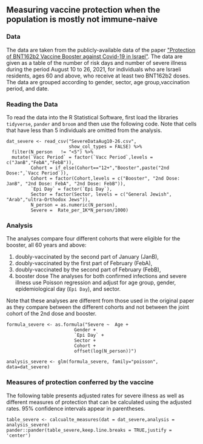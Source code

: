 ## Measuring vaccine protection when the population is mostly not immune-naive  

### Data

The data are taken from the publicly-available data of the paper ["Protection of BNT162b2 Vaccine Booster against Covid-19 in Israel"](https://www.nejm.org/doi/full/10.1056/nejmoa2114255). The data are given as a table of the number of risk days and number of severe illness during the period August 10 to 26, 2021, for individuals who are Israeli residents, ages 60 and above, who receive at least two BNT162b2 doses. The data are grouped according to gender, sector, age group,vaccination period, and date.

### Reading the Data
To read the data into the R Statistical Software, first load the libraries `tidyverse`, `pander` and `broom` and then use the following code. Note that cells that have less than 5 individuals are omitted from the analysis.
```
dat_severe <- read_csv("SevereDataAug10-26.csv",
                       show_col_types = FALSE) %>%  
  filter(N_person	!= "<5") %>%
  mutate(`Vacc Period` = factor(`Vacc Period`,levels = c("JanB","FebA","FebB")), 
         Cohort = if_else(Cohort=="12+","Booster",paste("2nd Dose:",`Vacc Period`)),
         Cohort = factor(Cohort,levels = c("Booster", "2nd Dose: JanB", "2nd Dose: FebA", "2nd Dose: FebB")),
         `Epi Day` = factor(`Epi Day`),
         Sector = factor(Sector, levels = c("General Jewish", "Arab","ultra-Orthodox Jews")),
         N_person = as.numeric(N_person),
         Severe =  Rate_per_1K*N_person/1000)
```

### Analysis

The analyses compare four different cohorts that were eligible for the booster, all 60 years and above:
1. doubly-vaccinated by the second part of January (JanB),
1. doubly-vaccinated by the first part of February (FebA),
1. doubly-vaccinated by the second part of February (FebB),
1. booster dose
The analyses for both confirmed infections and severe illness use Poisson regression and adjust for age group, gender, epidemiological day (`Epi Day`), and sector.

Note that these analyses are different from those used in the original paper as they compare between the different cohorts and not between the joint cohort of the 2nd dose and booster. 

```
formula_severe <- as.formula("Severe ~  Age +
                         Gender + 
                         `Epi Day` +
                         Sector +
                         Cohort +  
                         offset(log(N_person))") 

analysis_severe <- glm(formula_severe, family="poisson", data=dat_severe)

```


### Measures of protection conferred by the vaccine
The following table presents adjusted rates for severe illness as well as different measures of protection that can be calculated using the adjusted rates. 95% confidence intervals appear in parentheses.  

```
table_severe <- calcualte_measures(dat = dat_severe,analysis = analysis_severe)
pander::pander(table_severe,keep.line.breaks = TRUE,justify = 'center')
```
